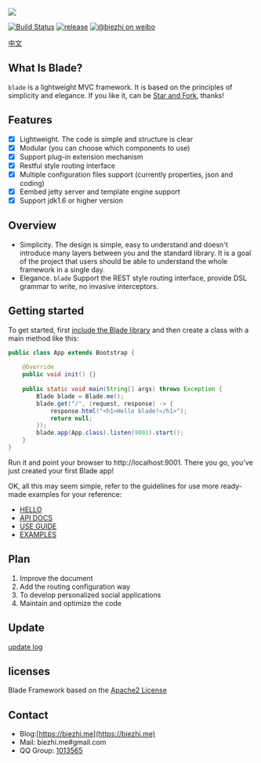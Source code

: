 
[![](https://dn-biezhi.qbox.me/LOGO_BIG.png)](http://bladejava.com)

[![Build Status](https://api.travis-ci.org/biezhi/blade.svg?branch=master)](https://travis-ci.org/biezhi/blade)
[![release](https://img.shields.io/maven-central/v/com.bladejava/blade-core.svg)](http://search.maven.org/#search%7Cga%7C1%7Cg%3A%22com.bladejava%22)
[![@biezhi on weibo](https://img.shields.io/badge/weibo-%40biezhi-red.svg)](http://weibo.com/u/5238733773)

[中文](https://github.com/biezhi/blade/blob/master/README_CN.md)

## What Is Blade?

`blade` is a lightweight MVC framework. It is based on the principles of simplicity and elegance. 
If you like it, can be [Star and Fork](https://github.com/biezhi/blade), thanks!

## Features

* [x] Lightweight. The code is simple and structure is clear
* [x] Modular (you can choose which components to use)
* [x] Support plug-in extension mechanism
* [x] Restful style routing interface
* [x] Multiple configuration files support (currently properties, json and coding)
* [x] Eembed jetty server and template engine support
* [x] Support jdk1.6 or higher version

## Overview

* Simplicity. The design is simple, easy to understand and doesn't introduce many layers between you and the standard library. It is a goal of the project that users should be able to understand the whole framework in a single day.
* Elegance. `blade` Support the REST style routing interface, provide DSL grammar to write, no invasive interceptors.

## Getting started

To get started, first [include the Blade library](http://bladejava.com/docs/intro/getting_start) and then create a class with a main method like this:

```java
public class App extends Bootstrap {
	
	@Override
	public void init() {}
	
	public static void main(String[] args) throws Exception {
		Blade blade = Blade.me();
		blade.get("/", (request, response) -> {
			response.html("<h1>Hello blade!</h1>");
			return null;
		});
		blade.app(App.class).listen(9001).start();
	}
}
```

Run it and point your browser to http://localhost:9001. There you go, you've just created your first Blade app!

OK, all this may seem simple, refer to the guidelines for use more ready-made examples for your reference:

+ [HELLO](https://github.com/bladejava/hello)
+ [API DOCS](http://bladejava.com/apidocs/)
+ [USE GUIDE](https://github.com/biezhi/blade/wiki)
+ [EXAMPLES](https://github.com/bladejava)

## Plan

1. Improve the document
2. Add the routing configuration way
3. To develop personalized social applications
4. Maintain and optimize the code
	
## Update

[update log](https://github.com/biezhi/blade/blob/master/UPDATE_LOG.md)

## licenses

Blade Framework based on the [Apache2 License](http://www.apache.org/licenses/LICENSE-2.0.html)

## Contact

- Blog:[https://biezhi.me](https://biezhi.me)
- Mail: biezhi.me#gmail.com
- QQ Group: [1013565](http://shang.qq.com/wpa/qunwpa?idkey=932642920a5c0ef5f1ae902723c4f168c58ea63f3cef1139e30d68145d3b5b2f)
